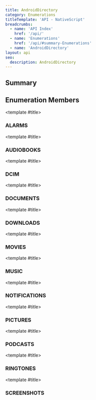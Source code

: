 ```yaml
---
title: AndroidDirectory
category: Enumerations
titleTemplate: 'API - NativeScript'
breadcrumbs: 
  - name: 'API Index'
    href: '/api/'
  - name: 'Enumerations'
    href: '/api/#summary-Enumerations'
  - name: 'AndroidDirectory'
layout: api
seo:
  description: AndroidDirectory
---
```


<!-- This page is auto generated, do not edit manually. -->
<!-- Run "yarn generate:api-docs" to regenerate -->

<script setup lang="ts">
  import { provide } from "vue";
  import API_DATA from "./AndroidDirectory.data.json";
  
  provide('API_DATA', API_DATA);
</script>

## <Heading ignore>Summary</Heading>

<APIRefSummary v-once />

## Enumeration Members

<div class="">

<APIRef for="1969" v-once>

<template #title>

### ALARMS

</template>

</APIRef>

</div>

<div class="">

<APIRef for="1970" v-once>

<template #title>

### AUDIOBOOKS

</template>

</APIRef>

</div>

<div class="">

<APIRef for="1971" v-once>

<template #title>

### DCIM

</template>

</APIRef>

</div>

<div class="">

<APIRef for="1972" v-once>

<template #title>

### DOCUMENTS

</template>

</APIRef>

</div>

<div class="">

<APIRef for="1973" v-once>

<template #title>

### DOWNLOADS

</template>

</APIRef>

</div>

<div class="">

<APIRef for="1974" v-once>

<template #title>

### MOVIES

</template>

</APIRef>

</div>

<div class="">

<APIRef for="1975" v-once>

<template #title>

### MUSIC

</template>

</APIRef>

</div>

<div class="">

<APIRef for="1976" v-once>

<template #title>

### NOTIFICATIONS

</template>

</APIRef>

</div>

<div class="">

<APIRef for="1977" v-once>

<template #title>

### PICTURES

</template>

</APIRef>

</div>

<div class="">

<APIRef for="1978" v-once>

<template #title>

### PODCASTS

</template>

</APIRef>

</div>

<div class="">

<APIRef for="1979" v-once>

<template #title>

### RINGTONES

</template>

</APIRef>

</div>

<div class="">

<APIRef for="1980" v-once>

<template #title>

### SCREENSHOTS

</template>

</APIRef>

</div>
